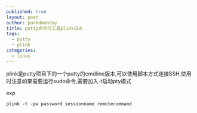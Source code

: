 ```yaml
---
published: true
layout: post
author: punkdmonday
title: putty命令行工具plink日志
tags:
  - putty
  - plink
categories:
  - linux
---
```

plink是putty项目下的一个putty的cmdline版本,可以使用脚本方式连接SSH,使用时注意如果需要运行sudo命令,需要加入-t启动pty模式

exp
```
plink -t -pw password sessionname remotecommand
```
